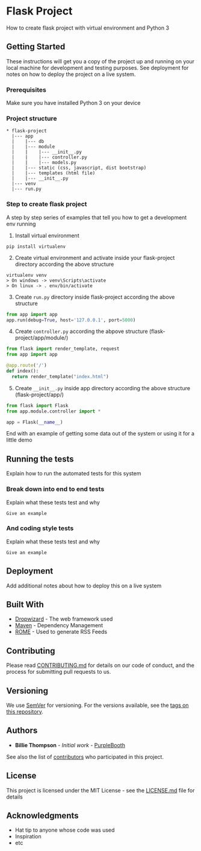 # Flask Project

How to create flask project with virtual environment and Python 3

## Getting Started

These instructions will get you a copy of the project up and running on your local machine for development and testing purposes. See deployment for notes on how to deploy the project on a live system.

### Prerequisites

Make sure you have installed Python 3 on your device

### Project structure
```
* flask-project
  |--- app
  |    |--- db
  |    |--- module
  |    |    |--- __init__.py
  |    |    |--- controller.py
  |    |    |--- models.py
  |    |--- static (css, javascript, dist bootstrap)
  |    |--- templates (html file)
  |    |--- __init__.py
  |--- venv
  |--- run.py
```

### Step to create flask project

A step by step series of examples that tell you how to get a development env running

1. Install virtual environment

```
pip install virtualenv
```
2. Create virtual environment and activate inside your flask-project directory according the above structure
```
virtualenv venv
> On windows -> venv\Scripts\activate
> On linux -> . env/bin/activate
```
3. Create `run.py` directory inside flask-project according the above structure
```python
from app import app
app.run(debug=True, host='127.0.0.1', port=5000)
```
4. Create `controller.py` according the abpove structure (flask-project/app/module/)
```python
from flask import render_template, request
from app import app

@app.route('/')
def index():
  return render_template("index.html")
```
5. Create `__init__.py` inside app directory according the above structure (flask-project/app/)
```python
from flask import Flask
from app.module.controller import *

app = Flask(__name__)
```

End with an example of getting some data out of the system or using it for a little demo

## Running the tests

Explain how to run the automated tests for this system

### Break down into end to end tests

Explain what these tests test and why

```
Give an example
```

### And coding style tests

Explain what these tests test and why

```
Give an example
```

## Deployment

Add additional notes about how to deploy this on a live system

## Built With

* [Dropwizard](http://www.dropwizard.io/1.0.2/docs/) - The web framework used
* [Maven](https://maven.apache.org/) - Dependency Management
* [ROME](https://rometools.github.io/rome/) - Used to generate RSS Feeds

## Contributing

Please read [CONTRIBUTING.md](https://gist.github.com/PurpleBooth/b24679402957c63ec426) for details on our code of conduct, and the process for submitting pull requests to us.

## Versioning

We use [SemVer](http://semver.org/) for versioning. For the versions available, see the [tags on this repository](https://github.com/your/project/tags). 

## Authors

* **Billie Thompson** - *Initial work* - [PurpleBooth](https://github.com/PurpleBooth)

See also the list of [contributors](https://github.com/your/project/contributors) who participated in this project.

## License

This project is licensed under the MIT License - see the [LICENSE.md](LICENSE.md) file for details

## Acknowledgments

* Hat tip to anyone whose code was used
* Inspiration
* etc
